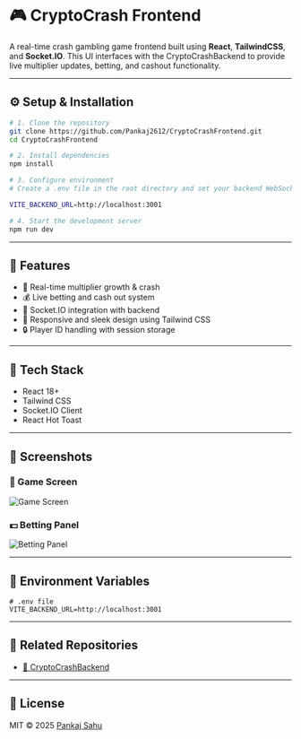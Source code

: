 # 🎮 CryptoCrash Frontend

A real-time crash gambling game frontend built using **React**, **TailwindCSS**, and **Socket.IO**. This UI interfaces with the CryptoCrashBackend to provide live multiplier updates, betting, and cashout functionality.

---

## ⚙️ Setup & Installation

```bash
# 1. Clone the repository
git clone https://github.com/Pankaj2612/CryptoCrashFrontend.git
cd CryptoCrashFrontend

# 2. Install dependencies
npm install

# 3. Configure environment
# Create a .env file in the root directory and set your backend WebSocket URL

VITE_BACKEND_URL=http://localhost:3001

# 4. Start the development server
npm run dev
```

---

## 🚀 Features

- 🎯 Real-time multiplier growth & crash
- 💰 Live betting and cash out system
- 🔌 Socket.IO integration with backend
- 📱 Responsive and sleek design using Tailwind CSS
- 🔒 Player ID handling with session storage

---

## 🧩 Tech Stack

- React 18+
- Tailwind CSS
- Socket.IO Client
- React Hot Toast

---

## 📸 Screenshots

### 🎰 Game Screen
![Game Screen](https://github.com/user-attachments/assets/90ae60c9-b21f-42c7-9afd-8e5963457acd)

### 💵 Betting Panel
![Betting Panel](https://github.com/user-attachments/assets/7ae18d7e-8b7d-4f99-8c46-4a502688db08)

---

## 🧪 Environment Variables

```env
# .env file
VITE_BACKEND_URL=http://localhost:3001
```

---

## 🔗 Related Repositories

- [🔧 CryptoCrashBackend](https://github.com/Pankaj2612/CryptoCrashBackend)

---

## 📝 License

MIT © 2025 [Pankaj Sahu](https://github.com/Pankaj2612)
